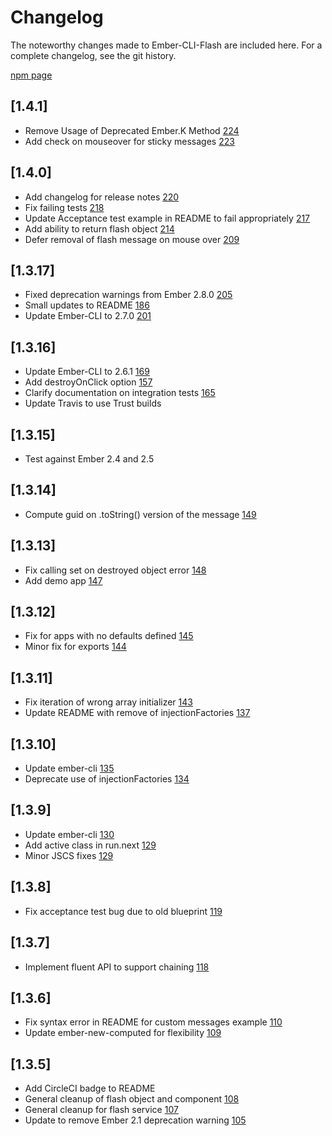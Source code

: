 # Changelog

The noteworthy changes made to Ember-CLI-Flash are included here. For a complete
changelog, see the git history.

[npm page](https://www.npmjs.com/package/ember-cli-flash)

## [1.4.1]
  - Remove Usage of Deprecated Ember.K Method [224](https://github.com/poteto/ember-cli-flash/pull/224)
  - Add check on mouseover for sticky messages [223](https://github.com/poteto/ember-cli-flash/pull/223)

## [1.4.0]

  - Add changelog for release notes [220](https://github.com/poteto/ember-cli-flash/pull/220)
  - Fix failing tests [218](https://github.com/poteto/ember-cli-flash/pull/218)
  - Update Acceptance test example in README to fail appropriately [217](https://github.com/poteto/ember-cli-flash/pull/217)
  - Add ability to return flash object [214](https://github.com/poteto/ember-cli-flash/pull/214)
  - Defer removal of flash message on mouse over [209](https://github.com/poteto/ember-cli-flash/pull/209)

## [1.3.17]

  - Fixed deprecation warnings from Ember 2.8.0 [205](https://github.com/poteto/ember-cli-flash/pull/205)
  - Small updates to README [186](https://github.com/poteto/ember-cli-flash/pull/186)
  - Update Ember-CLI to 2.7.0 [201](https://github.com/poteto/ember-cli-flash/pull/201)

## [1.3.16]

  - Update Ember-CLI to 2.6.1 [169](https://github.com/poteto/ember-cli-flash/pull/169)
  - Add destroyOnClick option [157](https://github.com/poteto/ember-cli-flash/pull/157)
  - Clarify documentation on integration tests [165](https://github.com/poteto/ember-cli-flash/pull/165)
  - Update Travis to use Trust builds

## [1.3.15]

  - Test against Ember 2.4 and 2.5

## [1.3.14]

  - Compute guid on .toString() version of the message [149](https://github.com/poteto/ember-cli-flash/pull/149)

## [1.3.13]

  - Fix calling set on destroyed object error [148](https://github.com/poteto/ember-cli-flash/pull/148)
  - Add demo app [147](https://github.com/poteto/ember-cli-flash/pull/147)

## [1.3.12]

  - Fix for apps with no defaults defined [145](https://github.com/poteto/ember-cli-flash/pull/145)
  - Minor fix for exports [144](https://github.com/poteto/ember-cli-flash/pull/144)

## [1.3.11]

  - Fix iteration of wrong array initializer [143](https://github.com/poteto/ember-cli-flash/pull/143)
  - Update README with remove of injectionFactories [137](https://github.com/poteto/ember-cli-flash/pull/137)

## [1.3.10]

  - Update ember-cli [135](https://github.com/poteto/ember-cli-flash/pull/135)
  - Deprecate use of injectionFactories [134](https://github.com/poteto/ember-cli-flash/pull/134)

## [1.3.9]

  - Update ember-cli [130](https://github.com/poteto/ember-cli-flash/pull/130)
  - Add active class in run.next [129](https://github.com/poteto/ember-cli-flash/pull/129)
  - Minor JSCS fixes [129](https://github.com/poteto/ember-cli-flash/pull/129)

## [1.3.8]

  - Fix acceptance test bug due to old blueprint [119](https://github.com/poteto/ember-cli-flash/pull/119)

## [1.3.7]

  - Implement fluent API to support chaining [118](https://github.com/poteto/ember-cli-flash/pull/118)

## [1.3.6]

  - Fix syntax error in README for custom messages example [110](https://github.com/poteto/ember-cli-flash/pull/110)
  - Update ember-new-computed for flexibility [109](https://github.com/poteto/ember-cli-flash/pull/109)

## [1.3.5]

  - Add CircleCI badge to README
  - General cleanup of flash object and component [108](https://github.com/poteto/ember-cli-flash/pull/108)
  - General cleanup for flash service [107](https://github.com/poteto/ember-cli-flash/pull/107)
  - Update to remove Ember 2.1 deprecation warning [105](https://github.com/poteto/ember-cli-flash/pull/105)
